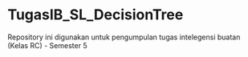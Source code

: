 # TugasIB_SL_DecisionTree
Repository ini digunakan untuk pengumpulan tugas intelegensi buatan (Kelas RC) - Semester 5 
